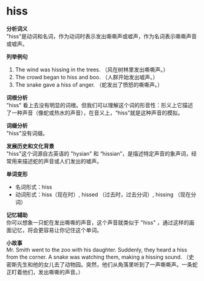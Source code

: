 # hiss

**分析词义**  
"hiss"是动词和名词，作为动词时表示发出嘶嘶声或嘘声，作为名词表示嘶嘶声音或嘘声。

  

**列举例句**

  

1.  The wind was hissing in the trees. （风在树林里发出嘶嘶声。）
2.  The crowd began to hiss and boo. （人群开始发出嘘声。）
3.  The snake gave a hiss of anger. （蛇发出了愤怒的嘶嘶声。）

  

**词根分析**  
"hiss" 看上去没有明显的词根。但我们可以理解这个词的形音性：形义上它描述了一种声音（像蛇或热水的声音），在音义上，“hiss”就是这种声音的模拟。

  

**词缀分析**  
"hiss"没有词缀。

  

**发展历史和文化背景**  
"hiss"这个词源自古英语的 "hysian" 和 “hissian”，是描述特定声音的象声词，经常用来描述蛇的声音或人们发出的嘘声。

  

**单词变形**

  

*   名词形式：hiss
*   动词形式：hiss（现在时）, hissed （过去时，过去分词）, hissing （现在分词）

  

**记忆辅助**  
你可以想象一只蛇在发出嘶嘶的声音，这个声音就类似于 "hiss" ，通过这样的画面记忆，将会更容易让你记住这个单词。

  

**小故事**  
Mr. Smith went to the zoo with his daughter. Suddenly, they heard a hiss from the corner. A snake was watching them, making a hissing sound. （史密斯先生和他的女儿去了动物园。突然，他们从角落里听到了一声嘶嘶声。一条蛇正盯着他们，发出嘶嘶的声音。）
